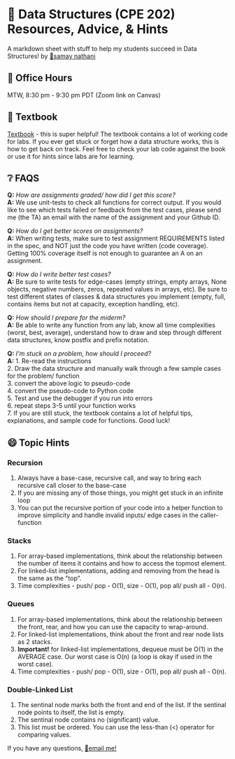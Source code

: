 # 🐍 Data Structures (CPE 202) Resources, Advice, & Hints
A markdown sheet with stuff to help my students succeed in Data Structures! by [🦕samay nathani](https://github.com/samaynathani)  

## 👋 Office Hours
MTW, 8:30 pm - 9:30 pm PDT (Zoom link on Canvas)
  
## 📖 Textbook   
[Textbook](https://runestone.academy/runestone/books/published/pythonds/index.html) - this is super helpful! The textbook contains a lot of working code for labs. If you ever get stuck or forget how a data structure works, this is how to get back on track. Feel free to check your lab code against the book or use it for hints since labs are for learning.

## ❔ FAQS  
**Q:** *How are assignments graded/ how did I get this score?*  
**A:** We use unit-tests to check all functions for correct output. If you would like to see which tests failed or feedback from the test cases, please send me (the TA) an email with the name of the assignment and your Github ID.    

**Q:** *How do I get better scores on assignments?*  
**A:** When writing tests, make sure to test assignment REQUIREMENTS listed in the spec, and NOT just the code you have written (code coverage). Getting 100% coverage itself is not enough to guarantee an A on an assignment.  

**Q:** *How do I write better test cases?*  
**A:** Be sure to write tests for edge-cases (empty strings, empty arrays, None objects, negative numbers, zeros, repeated values in arrays, etc). Be sure to test different states of classes & data structures you implement (empty, full, contains items but not at capacity, exception handling, etc).      

**Q:** *How should I prepare for the miderm?*  
**A:** Be able to write any function from any lab, know all time complexities (worst, best, average), understand how to draw and step through different data structures, know postfix and prefix notation.    

**Q:** *I'm stuck on a problem, how should I proceed?*  
**A:** 1. Re-read the instructions  
2. Draw the data structure and manually walk through a few sample cases for the problem/ function  
3. convert the above logic to pseudo-code  
4. convert the pseudo-code to Python code  
5. Test and use the debugger if you  run into errors  
6. repeat steps 3-5 until your function works  
7. If you are still stuck, the textbook contains a lot of helpful tips, explanations, and sample code for functions. Good luck!  

## 😄 Topic Hints
### Recursion
1. Always have a base-case, recursive call, and way to bring each recursive call closer to the base-case
2. If you are missing any of those things, you might get stuck in an infinite loop
3. You can put the recursive portion of your code into a helper function to improve simplicity and handle invalid inputs/ edge cases in the caller-function  

### Stacks
1. For array-based implementations, think about the relationship between the number of items it contains and how to access the topmost element.
2. For linked-list implementations, adding and removing from the head is the same as the "top".
3. Time complexities - push/ pop - O(1), size - O(1), pop all/ push all - O(n).

### Queues
1. For array-based implementations, think about the relationship between the front, rear, and how you can use the capacity to wrap-around.
2. For linked-list implementations, think about the front and rear node lists as 2 stacks.  
3. **Important!** for linked-list implementations, dequeue must be O(1) in the AVERAGE case. Our worst case is O(n) (a loop is okay if used in the worst case).
4. Time complexities - push/ pop - O(1), size - O(1), pop all/ push all - O(n).

### Double-Linked List
1. The sentinal node marks both the front and end of the list. If the sentinal node points to itself, the list is empty. 
2. The sentinal node contains no (significant) value.
3. This list must be ordered. You can use the less-than (<) operator for comparing values. 


If you have any questions, [📧email me!](mailto:snathani@calpoly.edu)
